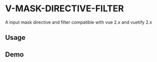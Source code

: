 # V-MASK-DIRECTIVE-FILTER

A input mask directive and filter compatible with vue 2.x and vuetify 2.x

## Usage

## Demo
